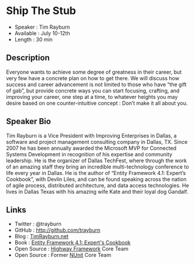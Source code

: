 # Ship The Stub

* Speaker   : Tim Rayburn
* Available : July 10-12th
* Length    : 30 min

## Description

Everyone wants to achieve some degree of greatness in their career, but very few have a concrete plan on how to get there. We will discuss how success and career advancement is not limited to those who have “the gift of gab”, but provide concrete ways you can start focusing, crafting, and improving your career, one step at a time, to whatever heights you may desire based on one counter-intuitive concept : Don’t make it all about you.

## Speaker Bio

Tim Rayburn is a Vice President with Improving Enterprises in Dallas, a software and project management consulting company in Dallas, TX. Since 2007 he has been annually awarded the Microsoft MVP for Connected Systems Development in recognition of his expertise and community leadership. He is the organizer of Dallas TechFest, where through the work of an amazing staff they bring an incredible multi-technology conference to life every year in Dallas. He is the author of “Entity Framework 4.1: Expert’s Cookbook”, with Devlin Liles, and can be found speaking across the nation of agile process, distributed architecture, and data access technologies. He lives in Dallas Texas with his amazing wife Kate and their loyal dog Gandalf.

## Links

* Twitter : @trayburn
* GitHub : http://github.com/trayburn
* Blog : [TimRayburn.net](http://TimRayburn.net)
* Book : [Entity Framework 4.1: Expert's Cookbook](http://www.amazon.com/Entity-Framework-4-1-Experts-Cookbook/dp/1849684464/ref=sr_1_1?ie=UTF8&qid=1380942174&sr=8-1&keywords=entity+framework+4.1+experts+cookbook&tag=timraybnet-20)
* Open Source : [Highway Framework](http://hwyfwk.com/team/index.html) Core Team
* Open Source : Former [NUnit](http://nunit.org) Core Team
